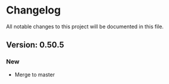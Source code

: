 # Changelog

All notable changes to this project will be documented in this file.

## Version: 0.50.5

### New
 - Merge to master



